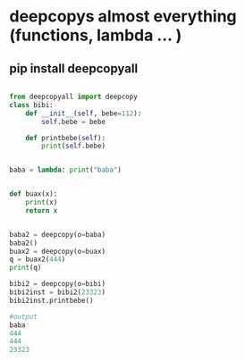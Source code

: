 # deepcopys almost everything (functions, lambda ... ) 

## pip install deepcopyall

```python

from deepcopyall import deepcopy
class bibi:
    def __init__(self, bebe=112):
        self.bebe = bebe

    def printbebe(self):
        print(self.bebe)


baba = lambda: print("baba")


def buax(x):
    print(x)
    return x


baba2 = deepcopy(o=baba)
baba2()
buax2 = deepcopy(o=buax)
q = buax2(444)
print(q)

bibi2 = deepcopy(o=bibi)
bibi2inst = bibi2(23323)
bibi2inst.printbebe()

#output 
baba
444
444
23323


```
